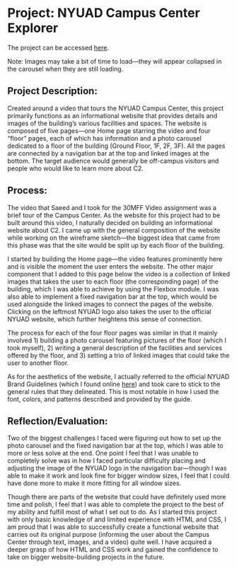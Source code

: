 # Project: NYUAD Campus Center Explorer

The project can be accessed [here](https://syl596.github.io/CL30MMFWebsite/).

Note: Images may take a bit of time to load—they will appear collapsed in the carousel when they are still loading.

## Project Description:

Created around a video that tours the NYUAD Campus Center, this project primarily functions as an informational website that provides details and images of the building’s various facilities and spaces. The website is composed of five pages—one Home page starring the video and four “floor” pages, each of which has information and a photo carousel dedicated to a floor of the building (Ground Floor, 1F, 2F, 3F). All the pages are connected by a navigation bar at the top and linked images at the bottom. The target audience would generally be off-campus visitors and people who would like to learn more about C2.

## Process:

The video that Saeed and I took for the 30MFF Video assignment was a brief tour of the Campus Center. As the website for this project had to be built around this video, I naturally decided on building an informational website about C2. I came up with the general composition of the website while working on the wireframe sketch—the biggest idea that came from this phase was that the site would be split up by each floor of the building.

I started by building the Home page—the video features prominently here and is visible the moment the user enters the website. The other major component that I added to this page below the video is a collection of linked images that takes the user to each floor (the corresponding page) of the building, which I was able to achieve by using the Flexbox module. I was also able to implement a fixed navigation bar at the top, which would be used alongside the linked images to connect the pages of the website. Clicking on the leftmost NYUAD logo also takes the user to the official NYUAD website, which further heightens this sense of connection.

The process for each of the four floor pages was similar in that it mainly involved 1) building a photo carousel featuring pictures of the floor (which I took myself), 2) writing a general description of the facilities and services offered by the floor, and 3) setting a trio of linked images that could take the user to another floor. 

As for the aesthetics of the website, I actually referred to the official NYUAD Brand Guidelines (which I found online [here](https://nyuad.nyu.edu/content/dam/nyuad/news/documents/nyuad-brand-guidelines.pdf)) and took care to stick to the general rules that they delineated. This is most notable in how I used the font, colors, and patterns described and provided by the guide.

## Reflection/Evaluation:

Two of the biggest challenges I faced were figuring out how to set up the photo carousel and the fixed navigation bar at the top, which I was able to more or less solve at the end. One point I feel that I was unable to completely solve was in how I faced particular difficulty placing and adjusting the image of the NYUAD logo in the navigation bar—though I was able to make it work  and look fine for bigger window sizes, I feel that I could have done more to make it more fitting for all window sizes.

Though there are parts of the website that could have definitely used more time and polish, I feel that I was able to complete the project to the best of my ability and fulfill most of what I set out to do. As I started this project with only basic knowledge of and limited experience with HTML and CSS, I am proud that I was able to successfully create a functional website that carries out its original purpose (informing the user about the Campus Center through text, images, and a video) quite well. I have acquired a deeper grasp of how HTML and CSS work and gained the confidence to take on bigger website-building projects in the future.
